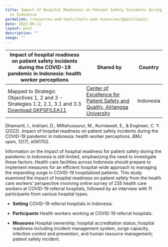 ```yaml
---
title: Impact of Hospital Readiness on Patient Safety Incidents during COVID19
  in Indonesia
permalink: /resources-and-tools/tools-and-resources/gkpsfilea11/
date: 2023-09-11
layout: post
description: ""
image: ""
---
```

| Impact of hospital readiness on patient safety incidents during the COVID-19 pandemic in Indonesia: health worker perceptions | Shared by | Country |
| -------- | -------- | -------- |
Mapped to Strategic Objectives 1, 2 and 3 - Strategies 1.2, 2.1, 3.1 and 3.3 [Download GKPSFILEA11](/files/gkpsfilea11%20impact%20of%20hospital%20readiness%20on%20patient%20safety%20incidents%20during%20the%20covid-19%20.pdf)| [Center of Excellence for Patient Safety and Quality, Airlangga University](https://scholar.unair.ac.id/en/organisations/center-for-patient-safety-research) | Indonesia

Dhamanti, I., Indriani, D., Miftahussurur, M., Kurniawati, E., & Engineer, C. Y. (2022). Impact of hospital readiness on patient safety incidents during the COVID-19 pandemic in Indonesia: health worker perceptions. _BMJ open_, _12_(7), e061702.

Information on the impact of hospital readiness for patient safety during the pandemic in Indonesia is still limited, emphasizing the need to investigate these factors. Health care facilities across Indonesia should prepare to implement measures for an efficient hospital-wide approach to managing the impending surge in COVID-19 hospitalized patients. This study examined the impact of hospital readiness on patient safety from the health care workers’ perspective involving online survey of 235 health care workers at COVID-19 referral hospitals, followed by an interview with 11 participants from various hospital types.

*  **Setting** COVID-19 referral hospitals in Indonesia.

*  **Participants** Health workers working at COVID-19 referral hospitals.

*  **Measures** Hospital ownership; hospital accreditation status; hospital readiness including incident management system, surge capacity, infection control and prevention, and human resource management; patient safety incident.